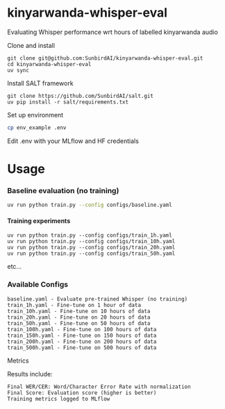 # kinyarwanda-whisper-eval
Evaluating Whisper performance wrt hours of labelled kinyarwanda audio


Clone and install

```
git clone git@github.com:SunbirdAI/kinyarwanda-whisper-eval.git
cd kinyarwanda-whisper-eval
uv sync
```

Install SALT framework  

```
git clone https://github.com/SunbirdAI/salt.git
uv pip install -r salt/requirements.txt
```

Set up environment


```bash
cp env_example .env
```

Edit .env with your MLflow and HF credentials


# Usage

### Baseline evaluation (no training)
```bash
uv run python train.py --config configs/baseline.yaml
```
#### Training experiments
```
uv run python train.py --config configs/train_1h.yaml
uv run python train.py --config configs/train_10h.yaml
uv run python train.py --config configs/train_20h.yaml
uv run python train.py --config configs/train_50h.yaml
```
etc...


### Available Configs

```
baseline.yaml - Evaluate pre-trained Whisper (no training)
train_1h.yaml - Fine-tune on 1 hour of data
train_10h.yaml - Fine-tune on 10 hours of data
train_20h.yaml - Fine-tune on 20 hours of data
train_50h.yaml - Fine-tune on 50 hours of data
train_100h.yaml - Fine-tune on 100 hours of data
train_150h.yaml - Fine-tune on 150 hours of data
train_200h.yaml - Fine-tune on 200 hours of data
train_500h.yaml - Fine-tune on 500 hours of data
```

Metrics

Results include:

```
Final WER/CER: Word/Character Error Rate with normalization
Final Score: Evaluation score (higher is better)
Training metrics logged to MLflow
```
